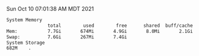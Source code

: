 Sun Oct 10 07:01:38 AM MDT 2021
```bash
System Memory
               total        used        free      shared  buff/cache   available
Mem:           7.7Gi       674Mi       4.9Gi       8.0Mi       2.1Gi       6.7Gi
Swap:          7.6Gi       267Mi       7.4Gi
System Storage
682M	.
```
